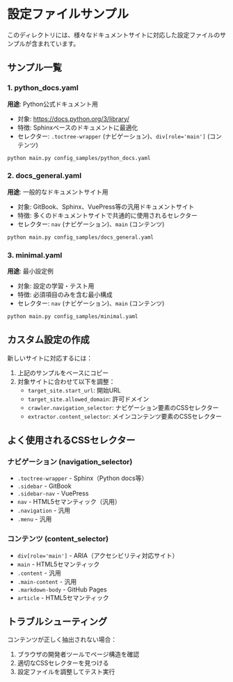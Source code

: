 # 設定ファイルサンプル

このディレクトリには、様々なドキュメントサイトに対応した設定ファイルのサンプルが含まれています。

## サンプル一覧

### 1. python_docs.yaml
**用途**: Python公式ドキュメント用
- 対象: https://docs.python.org/3/library/
- 特徴: Sphinxベースのドキュメントに最適化
- セレクター: `.toctree-wrapper` (ナビゲーション)、`div[role='main']` (コンテンツ)

```bash
python main.py config_samples/python_docs.yaml
```

### 2. docs_general.yaml
**用途**: 一般的なドキュメントサイト用
- 対象: GitBook、Sphinx、VuePress等の汎用ドキュメントサイト
- 特徴: 多くのドキュメントサイトで共通的に使用されるセレクター
- セレクター: `nav` (ナビゲーション)、`main` (コンテンツ)

```bash
python main.py config_samples/docs_general.yaml
```

### 3. minimal.yaml
**用途**: 最小設定例
- 対象: 設定の学習・テスト用
- 特徴: 必須項目のみを含む最小構成
- セレクター: `nav` (ナビゲーション)、`main` (コンテンツ)

```bash
python main.py config_samples/minimal.yaml
```

## カスタム設定の作成

新しいサイトに対応するには：

1. 上記のサンプルをベースにコピー
2. 対象サイトに合わせて以下を調整：
   - `target_site.start_url`: 開始URL
   - `target_site.allowed_domain`: 許可ドメイン
   - `crawler.navigation_selector`: ナビゲーション要素のCSSセレクター
   - `extractor.content_selector`: メインコンテンツ要素のCSSセレクター

## よく使用されるCSSセレクター

### ナビゲーション (navigation_selector)
- `.toctree-wrapper` - Sphinx（Python docs等）
- `.sidebar` - GitBook
- `.sidebar-nav` - VuePress
- `nav` - HTML5セマンティック（汎用）
- `.navigation` - 汎用
- `.menu` - 汎用

### コンテンツ (content_selector)
- `div[role='main']` - ARIA（アクセシビリティ対応サイト）
- `main` - HTML5セマンティック
- `.content` - 汎用
- `.main-content` - 汎用
- `.markdown-body` - GitHub Pages
- `article` - HTML5セマンティック

## トラブルシューティング

コンテンツが正しく抽出されない場合：

1. ブラウザの開発者ツールでページ構造を確認
2. 適切なCSSセレクターを見つける
3. 設定ファイルを調整してテスト実行